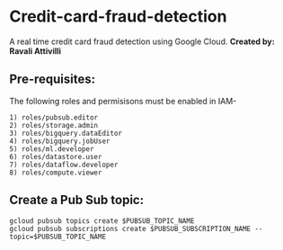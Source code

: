 # Credit-card-fraud-detection
A real time credit card fraud detection using Google Cloud.
**Created by: Ravali Attivilli**

## **Pre-requisites:** 
The following roles and permisisons must be enabled in IAM-

```
1) roles/pubsub.editor
2) roles/storage.admin
3) roles/bigquery.dataEditor
4) roles/bigquery.jobUser
5) roles/ml.developer
6) roles/datastore.user
7) roles/dataflow.developer
8) roles/compute.viewer
```

## **Create a Pub Sub topic:**
```
gcloud pubsub topics create $PUBSUB_TOPIC_NAME
gcloud pubsub subscriptions create $PUBSUB_SUBSCRIPTION_NAME --topic=$PUBSUB_TOPIC_NAME
```


